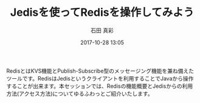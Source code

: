 ﻿---
title: Jedisを使ってRedisを操作してみよう
description: "Jedisを使ってRedisを操作してみよう"
date: 2017-10-28 13:05
sessionlevel: 50
author: "石田 真彩"
category: sessions
---
RedisとはKVS機能とPublish-Subscribe型のメッセージング機能を兼ね備えたツールです。RedisはJedisというクライアントを利用することでJavaから操作することが出来ます。本セッションでは、Redisの機能概要とJedisからの利用方法(アクセス方法)についてゆるふわっとご紹介いたします。
